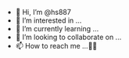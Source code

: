 - 👋 Hi, I’m @hs887
- 👀 I’m interested in ...
- 🌱 I’m currently learning ...
- 💞️ I’m looking to collaborate on ...
- 📫 How to reach me ...🤖🤖

<!---
hs887/hs887 is a ✨ special ✨ repository because its `README.md` (this file) appears on your GitHub profile.
You can click the Preview link to take a look at your changes.
--->
